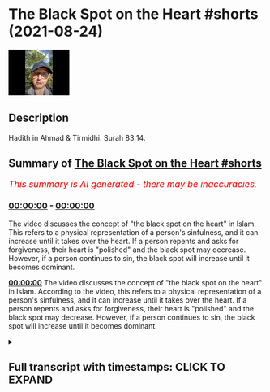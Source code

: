 # The Black Spot on the Heart #shorts (2021-08-24)

![alt The Black Spot on the Heart #shorts](t-xQ0hG5RGQ.jpg "The Black Spot on the Heart #shorts")

## Description

Hadith in Ahmad & Tirmidhi. Surah 83:14.

## Summary of [The Black Spot on the Heart #shorts](https://www.youtube.com/watch?v=t-xQ0hG5RGQ)


*<span style="color:red; font-size:125%">This summary is AI generated - there may be inaccuracies</span>. [](/)*

### [00:00:00](https://www.youtube.com/watch?v=t-xQ0hG5RGQ&t=0) - [00:00:00](https://www.youtube.com/watch?v=t-xQ0hG5RGQ&t=0)

The video discusses the concept of "the black spot on the heart" in Islam. This refers to a physical representation of a person's sinfulness, and it can increase until it takes over the heart. If a person repents and asks for forgiveness, their heart is "polished" and the black spot may decrease. However, if a person continues to sin, the black spot will increase until it becomes dominant.

**[00:00:00](https://www.youtube.com/watch?v=t-xQ0hG5RGQ&t=0)** The video discusses the concept of "the black spot on the heart" in Islam. According to the video, this refers to a physical representation of a person's sinfulness, and it can increase until it takes over the heart. If a person repents and asks for forgiveness, their heart is "polished" and the black spot may decrease. However, if a person continues to sin, the black spot will increase until it becomes dominant.

<details><summary><h2>Full transcript with timestamps: CLICK TO EXPAND</h2></summary>

[0:00:00](https://youtu.be/t-xQ0hG5RGQ?t=0) abu huraira related the messenger of god  
[0:00:03](https://youtu.be/t-xQ0hG5RGQ?t=3) upon whom bp said  
[0:00:05](https://youtu.be/t-xQ0hG5RGQ?t=5) when a believer sins a black spot is  
[0:00:08](https://youtu.be/t-xQ0hG5RGQ?t=8) imprinted on his heart  
[0:00:11](https://youtu.be/t-xQ0hG5RGQ?t=11) and if he repents and asks forgiveness  
[0:00:13](https://youtu.be/t-xQ0hG5RGQ?t=13) his heart is polished but if he  
[0:00:16](https://youtu.be/t-xQ0hG5RGQ?t=16) increases in his sinning the spot  
[0:00:19](https://youtu.be/t-xQ0hG5RGQ?t=19) increases until it gains ascendancy over  
[0:00:22](https://youtu.be/t-xQ0hG5RGQ?t=22) his heart  
[0:00:24](https://youtu.be/t-xQ0hG5RGQ?t=24) that is the rust mentioned by god most  
[0:00:27](https://youtu.be/t-xQ0hG5RGQ?t=27) high  
[0:00:28](https://youtu.be/t-xQ0hG5RGQ?t=28) nay but what they have gained has caught  
[0:00:30](https://youtu.be/t-xQ0hG5RGQ?t=30) rust to come upon their hearts  
[0:00:34](https://youtu.be/t-xQ0hG5RGQ?t=34) surah 83 14 hadith from ahmed and  
[0:00:38](https://youtu.be/t-xQ0hG5RGQ?t=38) termidi  

</details>
